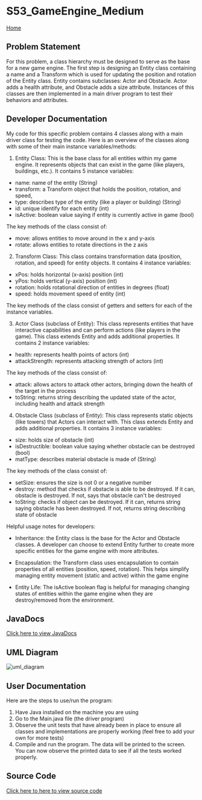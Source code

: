 # S53_GameEngine_Medium
[Home](Home)

## Problem Statement
For this problem, a class hierarchy must be designed to serve as the base for a new game engine. The first step is designing an Entity class containing a name and a Transform which is used for updating the position and rotation of the Entity class. Entity contains subclasses: Actor and Obstacle. Actor adds a health attribute, and Obstacle adds a size attribute. Instances of this classes are then implemented in a main driver program to test their behaviors and attributes.

## Developer Documentation
My code for this specific problem contains 4 classes along with a main driver class for testing the code. Here is an overview of the classes along with some of their main instance variables/methods:

1. Entity Class: 
This is the base class for all entities within my game engine. It represents objects that can exist in the game (like players, buildings, etc.). It contains 5 instance variables: 
- name: name of the entity (String)
- transform: a Transform object that holds the position, rotation, and speed,
- type: describes type of the entity (like a player or building) (String)
- id: unique identify for each entity (int)
- isActive: boolean value saying if entity is currently active in game (bool)

The key methods of the class consist of:
- move: allows entities to move around in the x and y-axis
- rotate: allows entities to rotate directions in the z axis

2. Transform Class:
This class contains transformation data (position, rotation, and speed) for entity objects. It contains 4 instance variables:
- xPos: holds horizontal (x-axis) position (int)
- yPos: holds vertical (y-axis) position (int)
- rotation: holds rotational direction of entities in degrees (float)
- speed: holds movement speed of entity (int)

The key methods of the class consist of getters and setters for each of the instance variables.

3. Actor Class (subclass of Entity):
This class represents entities that have interactive capabilities and can perform actions (like players in the game). This class extends Entity and adds additional properties. It contains 2 instance variables:
- health: represents health points of actors (int)
- attackStrength: represents attacking strength of actors (int)

The key methods of the class consist of:
- attack: allows actors to attack other actors, bringing down the health of the target in the process
- toString: returns string describing the updated state of the actor, including health and attack strength

4. Obstacle Class (subclass of Entity):
This class represents static objects (like towers) that Actors can interact with. This class extends Entity and adds additional properties. It contains 3 instance variables:
- size: holds size of obstacle (int)
- isDestructible: boolean value saying whether obstacle can be destroyed (bool)
- matType: describes material obstacle is made of (String)

The key methods of the class consist of:
- setSize: ensures the size is not 0 or a negative number
- destroy: method that checks if obstacle is able to be destroyed. If it can, obstacle is destroyed. If not, says that obstacle can't be destroyed
- toString: checks if object can be destroyed. If it can, returns string saying obstacle has been destroyed. If not, returns string describing state of obstacle

Helpful usage notes for developers: 
* Inheritance: the Entity class is the base for the Actor and Obstacle classes. A developer can choose to extend Entity further to create more specific entities for the game engine with more attributes.

* Encapsulation: the Transform class uses encapsulation to contain properties of all entities (position, speed, rotation). This helps simplify managing entity movement (static and active) within the game engine

* Entity Life: The isActive boolean flag is helpful for managing changing states of entities within the game engine when they are destroy/removed from the environment.

## JavaDocs
[Click here to view JavaDocs](https://class-git.engineering.uiowa.edu/swd2024fall/scottpearson/-/tree/master/oral_exam1/S53_GameEngine_Medium/doc?ref_type=heads)

## UML Diagram
![uml_diagram](https://class-git.engineering.uiowa.edu/swd2024fall/scottpearson/-/raw/master/oral_exam1/S53_GameEngine_Medium/doc/GameEngine_UML.png?ref_type=heads)

## User Documentation
Here are the steps to use/run the program:
1. Have Java installed on the machine you are using
2. Go to the Main.java file (the driver program)
3. Observe the unit tests that have already been in place to ensure all classes and implementations are properly working (feel free to add your own for more tests)
4. Compile and run the program. The data will be printed to the screen. You can now observe the printed data to see if all the tests worked properly.

## Source Code
[Click here to here to view source code](https://class-git.engineering.uiowa.edu/swd2024fall/scottpearson/-/tree/master/oral_exam1/S53_GameEngine_Medium/src?ref_type=heads)
